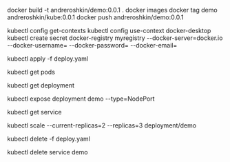 docker build -t andreroshkin/demo:0.0.1 .
docker images
docker tag demo andreroshkin/kube:0.0.1
docker push andreroshkin/demo:0.0.1


kubectl config get-contexts
kubectl config use-context docker-desktop
kubectl create secret docker-registry myregistry --docker-server=docker.io --docker-username= --docker-password= --docker-email=

kubectl apply -f deploy.yaml

kubectl get pods

kubectl get deployment

kubectl expose deployment demo --type=NodePort

kubectl get service

kubectl scale --current-replicas=2 --replicas=3 deployment/demo

kubectl delete -f deploy.yaml

kubectl delete service demo
